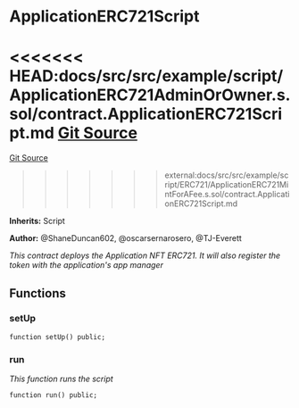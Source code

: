 # ApplicationERC721Script
<<<<<<< HEAD:docs/src/src/example/script/ApplicationERC721AdminOrOwner.s.sol/contract.ApplicationERC721Script.md
[Git Source](https://github.com/thrackle-io/tron/blob/c915f21b8dd526456aab7e2f9388d412d287d507/src/example/script/ApplicationERC721AdminOrOwner.s.sol)
=======
[Git Source](https://github.com/thrackle-io/tron/blob/81964a0e15d7593cfe172486fd6691a89432c332/src/example/script/ERC721/ApplicationERC721MintForAFee.s.sol)
>>>>>>> external:docs/src/src/example/script/ERC721/ApplicationERC721MintForAFee.s.sol/contract.ApplicationERC721Script.md

**Inherits:**
Script

**Author:**
@ShaneDuncan602, @oscarsernarosero, @TJ-Everett

*This contract deploys the Application NFT ERC721. It will also register the token with the application's app manager*


## Functions
### setUp


```solidity
function setUp() public;
```

### run

*This function runs the script*


```solidity
function run() public;
```

